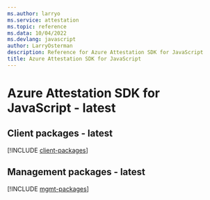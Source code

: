 ```yaml
---
ms.author: larryo
ms.service: attestation
ms.topic: reference
ms.data: 10/04/2022
ms.devlang: javascript
author: LarryOsterman
description: Reference for Azure Attestation SDK for JavaScript
title: Azure Attestation SDK for JavaScript
---
```

# Azure Attestation SDK for JavaScript - latest

## Client packages - latest
[!INCLUDE [client-packages](attestation-client-index.md)]
## Management packages - latest
[!INCLUDE [mgmt-packages](attestation-mgmt-index.md)]